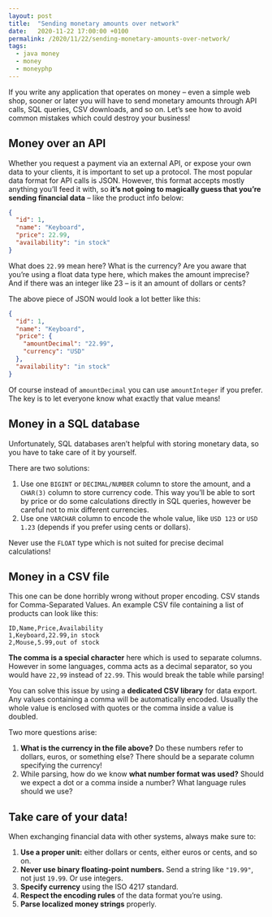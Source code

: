 ```yaml
---
layout: post
title:  "Sending monetary amounts over network"
date:   2020-11-22 17:00:00 +0100
permalink: /2020/11/22/sending-monetary-amounts-over-network/
tags:
  - java money
  - money
  - moneyphp
---
```


If you write any application that operates on money – even a simple web shop, sooner or later you will have to send monetary amounts through API calls, SQL queries, CSV downloads, and so on. Let’s see how to avoid common mistakes which could destroy your business!

## Money over an API

Whether you request a payment via an external API, or expose your own data to your clients, it is important to set up a protocol. The most popular data format for API calls is JSON. However, this format accepts mostly anything you’ll feed it with, so **it’s not going to magically guess that you’re sending financial data** – like the product info below:

```json
{
  "id": 1,
  "name": "Keyboard",
  "price": 22.99,
  "availability": "in stock"
}
```

What does `22.99` mean here? What is the currency? Are you aware that you’re using a float data type here, which makes the amount imprecise? And if there was an integer like 23 – is it an amount of dollars or cents?

The above piece of JSON would look a lot better like this:

```json
{
  "id": 1,
  "name": "Keyboard",
  "price": {
    "amountDecimal": "22.99",
    "currency": "USD"
  },
  "availability": "in stock"
}
```

Of course instead of `amountDecimal` you can use `amountInteger` if you prefer. The key is to let everyone know what exactly that value means!

## Money in a SQL database

Unfortunately, SQL databases aren’t helpful with storing monetary data, so you have to take care of it by yourself.

There are two solutions:

1. Use one `BIGINT` or `DECIMAL/NUMBER` column to store the amount, and a `CHAR(3)` column to store currency code. This way you’ll be able to sort by price or do some calculations directly in SQL queries, however be careful not to mix different currencies.
2. Use one `VARCHAR` column to encode the whole value, like `USD 123` or `USD 1.23` (depends if you prefer using cents or dollars).

Never use the `FLOAT` type which is not suited for precise decimal calculations!

## Money in a CSV file

This one can be done horribly wrong without proper encoding. CSV stands for Comma-Separated Values. An example CSV file containing a list of products can look like this:

```
ID,Name,Price,Availability
1,Keyboard,22.99,in stock
2,Mouse,5.99,out of stock
```

**The comma is a special character** here which is used to separate columns. However in some languages, comma acts as a decimal separator, so you would have `22,99` instead of `22.99`. This would break the table while parsing!

You can solve this issue by using a **dedicated CSV library** for data export. Any values containing a comma will be automatically encoded. Usually the whole value is enclosed with quotes or the comma inside a value is doubled.

Two more questions arise:

1. **What is the currency in the file above?** Do these numbers refer to dollars, euros, or something else? There should be a separate column specifying the currency!
2. While parsing, how do we know **what number format was used?** Should we expect a dot or a comma inside a number? What language rules should we use?

## Take care of your data!

When exchanging financial data with other systems, always make sure to:

1. **Use a proper unit:** either dollars or cents, either euros or cents, and so on.
2. **Never use binary floating-point numbers.** Send a string like `"19.99"`, not just `19.99`. Or use integers.
3. **Specify currency** using the ISO 4217 standard.
4. **Respect the encoding rules** of the data format you’re using.
5. **Parse localized money strings** properly.
